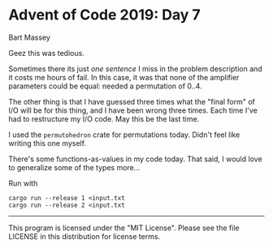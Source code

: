 # Advent of Code 2019: Day 7
Bart Massey

Geez this was tedious.

Sometimes there its just *one sentence* I miss in the
problem description and it costs me hours of fail. In this
case, it was that none of the amplifier parameters could be
equal: needed a permutation of 0..4.

The other thing is that I have guessed three times what the
"final form" of I/O will be for this thing, and I have been
wrong three times. Each time I've had to restructure my I/O
code. May this be the last time.

I used the `permutohedron` crate for permutations
today. Didn't feel like writing this one myself.

There's some functions-as-values in my code today. That
said, I would love to generalize some of the types more…

Run with

    cargo run --release 1 <input.txt
    cargo run --release 2 <input.txt

---

This program is licensed under the "MIT License".
Please see the file LICENSE in this distribution
for license terms.
